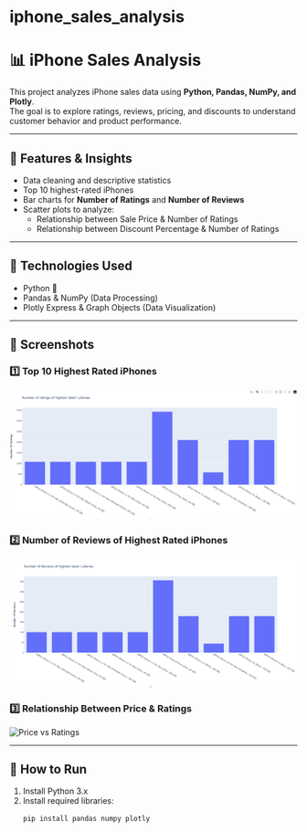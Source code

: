 # iphone_sales_analysis


# 📊 iPhone Sales Analysis  

This project analyzes iPhone sales data using **Python, Pandas, NumPy, and Plotly**.  
The goal is to explore ratings, reviews, pricing, and discounts to understand customer behavior and product performance.  

---

## 🔹 Features & Insights
- Data cleaning and descriptive statistics  
- Top 10 highest-rated iPhones  
- Bar charts for **Number of Ratings** and **Number of Reviews**  
- Scatter plots to analyze:  
  - Relationship between Sale Price & Number of Ratings  
  - Relationship between Discount Percentage & Number of Ratings  

---

## 🚀 Technologies Used
- Python 🐍  
- Pandas & NumPy (Data Processing)  
- Plotly Express & Graph Objects (Data Visualization)  

---

## 📸 Screenshots  

### 1️⃣ Top 10 Highest Rated iPhones  
![Top 10 iPhones](top_rated.png)  

### 2️⃣ Number of Reviews of Highest Rated iPhones  
![Number of Reviews](reviews.png)  

### 3️⃣ Relationship Between Price & Ratings  
![Price vs Ratings](screenshots/price_vs_ratings.png)  

---

## 📌 How to Run
1. Install Python 3.x  
2. Install required libraries:  
   ```bash
   pip install pandas numpy plotly
